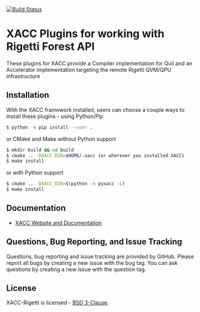 [![Build Status](https://travis-ci.org/ORNL-QCI/xacc-rigetti.svg?branch=master)](https://travis-ci.org/ORNL-QCI/xacc-rigetti)

# XACC Plugins for working with Rigetti Forest API
These plugins for XACC provide a Compiler implementation for Quil and an Accelerator implementation targeting the remote Rigetti QVM/QPU infrastructure

Installation
------------
With the XACC framework installed, users can choose a couple ways to install these plugins - using Python/Pip
```bash
$ python -m pip install --user .
```
or CMake and Make without Python support
```bash
$ mkdir build && cd build
$ cmake .. -DXACC_DIR=$HOME/.xacc (or wherever you installed XACC)
$ make install 
```
or with Python support
```bash
$ cmake .. -DXACC_DIR=$(python -m pyxacc -L)
$ make install
```

Documentation
-------------

* [XACC Website and Documentation ](https://xacc.readthedocs.io)

Questions, Bug Reporting, and Issue Tracking
--------------------------------------------

Questions, bug reporting and issue tracking are provided by GitHub. Please
report all bugs by creating a new issue with the bug tag. You can ask
questions by creating a new issue with the question tag.

License
-------

XACC-Rigetti is licensed - [BSD 3-Clause](LICENSE).
